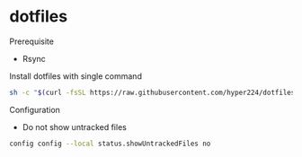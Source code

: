 # dotfiles

Prerequisite

- Rsync

Install dotfiles with single command

```sh
sh -c "$(curl -fsSL https://raw.githubusercontent.com/hyper224/dotfiles/main/.tools/install.sh)"
```

Configuration

- Do not show untracked files

```sh
config config --local status.showUntrackedFiles no
```
